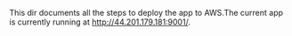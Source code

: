 This dir documents all the steps to deploy the app to AWS.The current app is currently running at http://44.201.179.181:9001/.
